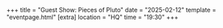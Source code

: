 +++
title = "Guest Show: Pieces of Pluto"
date = "2025-02-12"
template = "eventpage.html"
[extra]
location = "HQ"
time = "19:30"
+++
